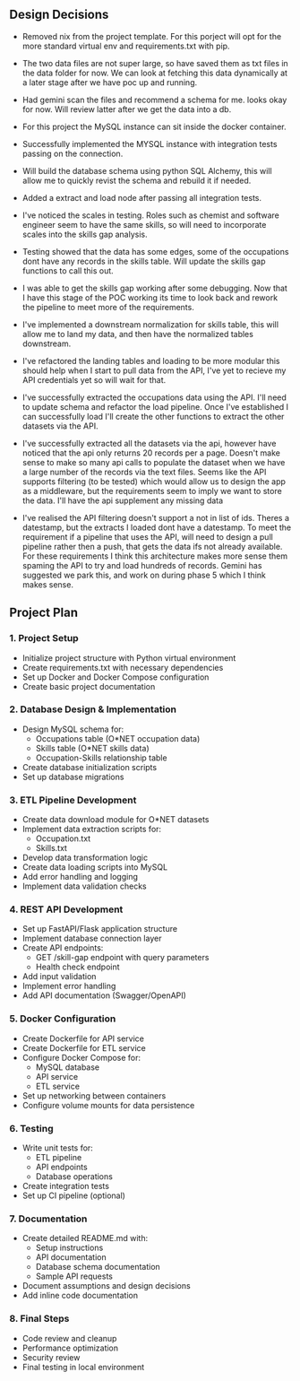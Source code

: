 ## Design Decisions
- Removed nix from the project template. For this porject will opt for the more standard virtual env and requirements.txt with pip.

- The two data files are not super large, so have saved them as txt files in the data folder for now. We can look at fetching this data dynamically at a later stage after we have poc up and running.

- Had gemini scan the files and recommend a schema for me. looks okay for now. Will review latter after we get the data into a db.

- For this project the MySQL instance can sit inside the docker container.

- Successfully implemented the MYSQL instance with integration tests passing on the connection.

- Will build the database schema using python SQL Alchemy, this will allow me to quickly revist the schema and rebuild it if needed.

- Added a extract and load node after passing all integration tests. 

- I've noticed the scales in testing. Roles such as chemist and software engineer seem to have the same skills, so will need to incorporate scales into the skills gap analysis.

- Testing showed that the data has some edges, some of the occupations dont have any records in the skills table. Will update the skills gap functions to call this out.

- I was able to get the skills gap working after some debugging. Now that I have this stage of the POC working its time to look back and rework the pipeline to meet more of the requirements.

- I've implemented a downstream normalization for skills table, this will allow me to land my data, and then have the normalized tables downstream.

- I've refactored the landing tables and loading to be more modular this should help when I start to pull data from the API, I've yet to recieve my API credentials yet so will wait for that.

- I've successfully extracted the occupations data using the API. I'll need to update schema and refactor the load pipeline. Once I've established I can successfully load I'll create the other functions to extract the other datasets via the API. 

- I've successfully extracted all the datasets via the api, however have noticed that the api only returns 20 records per a page. Doesn't make sense to make so many api calls to populate the dataset when we have a large number of the records via the text files. Seems like the API supports filtering (to be tested) which would allow us to design the app as a middleware, but the requirements seem to imply we want to store the data. I'll have the api supplement any missing data 

- I've realised the API filtering doesn't support a not in list of ids. Theres a datestamp, but the extracts I loaded dont have a datestamp. To meet the requirement if a pipeline that uses the API, will need to design a pull pipeline rather then a push, that gets the data ifs not already available. For these requirements I think this architecture makes more sense them spaming the API to try and load hundreds of records. Gemini has suggested we park this, and work on during phase 5 which I think makes sense.

## Project Plan

### 1. Project Setup
- Initialize project structure with Python virtual environment
- Create requirements.txt with necessary dependencies
- Set up Docker and Docker Compose configuration
- Create basic project documentation

### 2. Database Design & Implementation
- Design MySQL schema for:
  - Occupations table (O*NET occupation data)
  - Skills table (O*NET skills data)
  - Occupation-Skills relationship table
- Create database initialization scripts
- Set up database migrations

### 3. ETL Pipeline Development
- Create data download module for O*NET datasets
- Implement data extraction scripts for:
  - Occupation.txt
  - Skills.txt
- Develop data transformation logic
- Create data loading scripts into MySQL
- Add error handling and logging
- Implement data validation checks

### 4. REST API Development
- Set up FastAPI/Flask application structure
- Implement database connection layer
- Create API endpoints:
  - GET /skill-gap endpoint with query parameters
  - Health check endpoint
- Add input validation
- Implement error handling
- Add API documentation (Swagger/OpenAPI)

### 5. Docker Configuration
- Create Dockerfile for API service
- Create Dockerfile for ETL service
- Configure Docker Compose for:
  - MySQL database
  - API service
  - ETL service
- Set up networking between containers
- Configure volume mounts for data persistence

### 6. Testing
- Write unit tests for:
  - ETL pipeline
  - API endpoints
  - Database operations
- Create integration tests
- Set up CI pipeline (optional)

### 7. Documentation
- Create detailed README.md with:
  - Setup instructions
  - API documentation
  - Database schema documentation
  - Sample API requests
- Document assumptions and design decisions
- Add inline code documentation

### 8. Final Steps
- Code review and cleanup
- Performance optimization
- Security review
- Final testing in local environment
